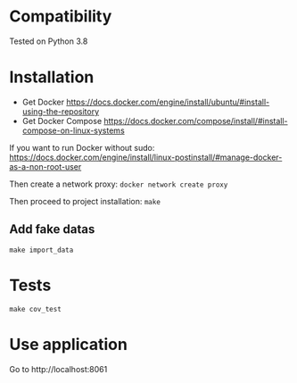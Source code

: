 # Compatibility
Tested on Python 3.8

# Installation
- Get Docker
https://docs.docker.com/engine/install/ubuntu/#install-using-the-repository
- Get Docker Compose
https://docs.docker.com/compose/install/#install-compose-on-linux-systems

If you want to run Docker without sudo:
https://docs.docker.com/engine/install/linux-postinstall/#manage-docker-as-a-non-root-user

Then create a network proxy:
`docker network create proxy`

Then proceed to project installation:
`make`

## Add fake datas
`make import_data`

# Tests
`make cov_test`

# Use application
Go to http://localhost:8061